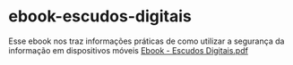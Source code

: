 # ebook-escudos-digitais
Esse ebook nos traz informações práticas de como utilizar a segurança da informação em dispositivos móveis
[Ebook - Escudos Digitais.pdf](https://github.com/DayseLarissa/ebook-escudos-digitais/files/15365818/Ebook.-.Escudos.Digitais.pdf)
